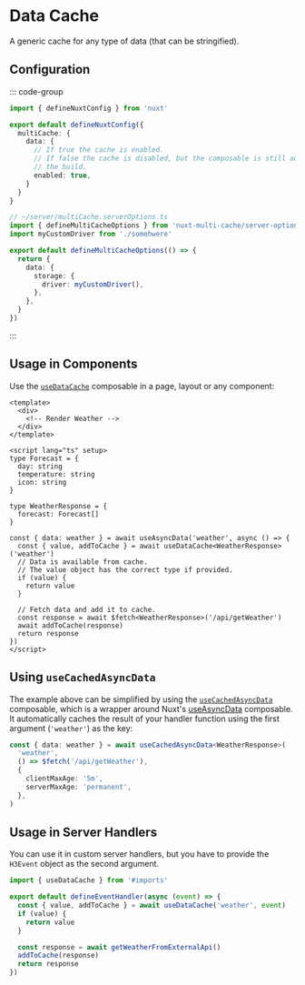 # Data Cache

A generic cache for any type of data (that can be stringified).

## Configuration

::: code-group

```typescript [nuxt.config.ts]
import { defineNuxtConfig } from 'nuxt'

export default defineNuxtConfig({
  multiCache: {
    data: {
      // If true the cache is enabled.
      // If false the cache is disabled, but the composable is still added to
      // the build.
      enabled: true,
    }
  }
}
```

```typescript [multiCache.serverOptions.ts]
// ~/server/multiCache.serverOptions.ts
import { defineMultiCacheOptions } from 'nuxt-multi-cache/server-options'
import myCustomDriver from './somehwere'

export default defineMultiCacheOptions(() => {
  return {
    data: {
      storage: {
        driver: myCustomDriver(),
      },
    },
  }
})
```

:::

## Usage in Components

Use the [`useDataCache`](/composables/useDataCache) composable in a page, layout
or any component:

```vue
<template>
  <div>
    <!-- Render Weather -->
  </div>
</template>

<script lang="ts" setup>
type Forecast = {
  day: string
  temperature: string
  icon: string
}

type WeatherResponse = {
  forecast: Forecast[]
}

const { data: weather } = await useAsyncData('weather', async () => {
  const { value, addToCache } = await useDataCache<WeatherResponse>('weather')
  // Data is available from cache.
  // The value object has the correct type if provided.
  if (value) {
    return value
  }

  // Fetch data and add it to cache.
  const response = await $fetch<WeatherResponse>('/api/getWeather')
  await addToCache(response)
  return response
})
</script>
```

## Using `useCachedAsyncData`

The example above can be simplified by using the
[`useCachedAsyncData`](/composables/useCachedAsyncData) composable, which is a
wrapper around Nuxt's
[useAsyncData](https://nuxt.com/docs/api/composables/use-async-data) composable.
It automatically caches the result of your handler function using the first
argument (`'weather'`) as the key:

```typescript
const { data: weather } = await useCachedAsyncData<WeatherResponse>(
  'weather',
  () => $fetch('/api/getWeather'),
  {
    clientMaxAge: '5m',
    serverMaxAge: 'permanent',
  },
)
```

## Usage in Server Handlers

You can use it in custom server handlers, but you have to provide the `H3Event`
object as the second argument.

```typescript
import { useDataCache } from '#imports'

export default defineEventHandler(async (event) => {
  const { value, addToCache } = await useDataCache('weather', event)
  if (value) {
    return value
  }

  const response = await getWeatherFromExternalApi()
  addToCache(response)
  return response
})
```
